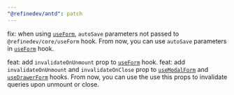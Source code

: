 ```yaml
---
"@refinedev/antd": patch
---
```


fix: when using [`useForm`](https://refine.dev/docs/api-reference/antd/hooks/form/useForm/), `autoSave` parameters not passed to `@refinedev/core/useForm` hook.
From now, you can use `autoSave` parameters in [`useForm`](https://refine.dev/docs/api-reference/antd/hooks/form/useForm/) hook.

feat: add `invalidateOnUnmount` prop to [`useForm`](https://refine.dev/docs/api-reference/antd/hooks/form/useForm/) hook.
feat: add `invalidateOnUnmount` and `invalidateOnClose` prop to [`useModalForm`](https://refine.dev/docs/api-reference/antd/hooks/form/useModalForm/) and [`useDrawerForm`](https://refine.dev/docs/api-reference/antd/hooks/form/useDrawerForm/) hooks.
From now, you can use the use this props to invalidate queries upon unmount or close.
